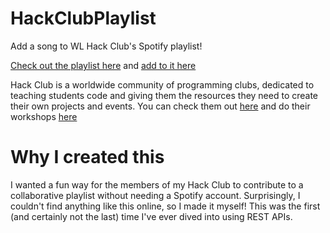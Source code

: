 # HackClubPlaylist
Add a song to WL Hack Club's Spotify playlist!

[Check out the playlist here](https://open.spotify.com/user/matthewstanciu/playlist/5dPp7yV9i8mELe1Kk9UC6D?si=vTry7yyVRWq4WSNixgBHcg) and [add to it here](https://hackclubplaylist.glitch.me)

Hack Club is a worldwide community of programming clubs, dedicated to teaching students code and giving them the resources they need to create their own projects and events. You can check them out [here](https://hackclub.com/) and do their workshops [here](https://hackclub.com/workshops/)

# Why I created this
I wanted a fun way for the members of my Hack Club to contribute to a collaborative playlist without needing a Spotify account. Surprisingly, I couldn't find anything like this online, so I made it myself! This was the first (and certainly not the last) time I've ever dived into using REST APIs.
